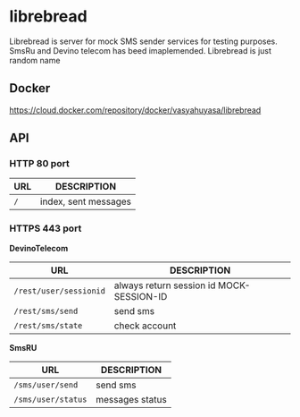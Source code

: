 # librebread

Librebread is server for mock SMS sender services for testing purposes. SmsRu and Devino telecom has beed imaplemended. Librebread is just random name

## Docker

https://cloud.docker.com/repository/docker/vasyahuyasa/librebread

## API

### HTTP 80 port

| URL                    | DESCRIPTION |
|------------------------|-------------|
| `/`                    | index, sent messages |
### HTTPS 443 port

__DevinoTelecom__

| URL                    | DESCRIPTION |
|------------------------|-------------|
| `/rest/user/sessionid` |  always return session id MOCK-SESSION-ID |
| `/rest/sms/send`       | send sms |
| `/rest/sms/state`      | check account |

__SmsRU__

| URL                | DESCRIPTION |
|--------------------|-------------|
| `/sms/user/send`   | send sms    |
| `/sms/user/status` | messages status |